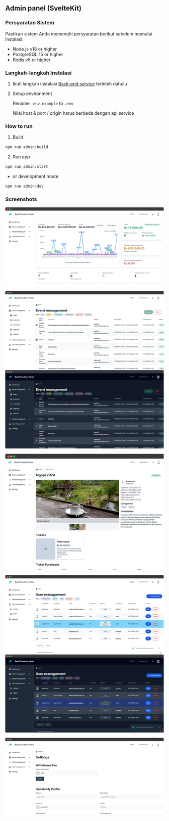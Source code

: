 ## Admin panel (SvelteKit)

### Persyaratan Sistem

Pastikan sistem Anda memenuhi persyaratan berikut sebelum memulai instalasi:

- Node.js v18 or higher
- PostgreSQL 15 or higher
- Redis v5 or higher

### Langkah-langkah Instalasi

1. Ikuti langkah instalasi [Back-end service](api-service.md) terlebih dahulu

2. Setup environment
    
    Rename `.env.example` to `.env`
    
    Nilai host & port / origin harus berbeda dengan api service

### How to run

1. Build

```bash
npm run admin:build
```

2. Run app

```bash
npm run admin:start
```

- or development mode

```bash
npm run admin:dev
```

### Screenshots

![Dashboard](/assets/admin/dashboard.png)

![Events](/assets/admin/events.png)
![Events Dark](/assets/admin/events-dark.png)

![Events Detail](/assets/admin/event-detail.png)

![Users](/assets/admin/users.png)
![Users Dark](/assets/admin/users-dark.png)

![Settings](/assets/admin/settings.png)